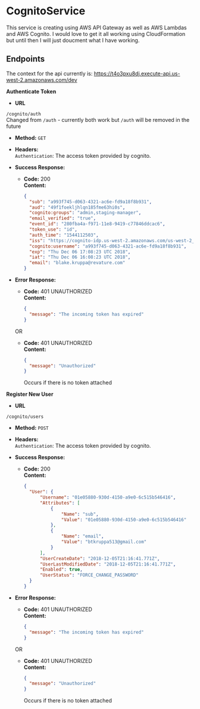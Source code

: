 # CognitoService
This service is creating using AWS API Gateway as well as AWS Lambdas and AWS Cognito. I would love to get it all working using CloudFormation but until then I will just doucment what I have working.

## Endpoints
  The context for the api currently is: https://t4o3pxu8dj.execute-api.us-west-2.amazonaws.com/dev

**Authenticate Token**

* **URL**

 `/cognito/auth`  
 Changed from `/auth` - currently both work but `/auth` will be removed in the future

* **Method:**
  `GET`  
  
* **Headers:**  
   `Authentication`: The access token provided by cognito.

* **Success Response:**
  * **Code:** 200  
    **Content:** 
    ```json
    {  
      "sub": "a993f745-d063-4321-ac6e-fd9a18f8b931",  
      "aud": "49f1foekljhlqn185fme63hi0s",  
      "cognito:groups": "admin,staging-manager",  
      "email_verified": "true",  
      "event_id": "280fba4a-f971-11e8-9419-c77846ddcac6",  
      "token_use": "id",  
      "auth_time": "1544112503",  
      "iss": "https://cognito-idp.us-west-2.amazonaws.com/us-west-2_8b6WpHm1z",  
      "cognito:username": "a993f745-d063-4321-ac6e-fd9a18f8b931",  
      "exp": "Thu Dec 06 17:08:23 UTC 2018",  
      "iat": "Thu Dec 06 16:08:23 UTC 2018",  
      "email": "blake.kruppa@revature.com"  
    }
    ```  
 
* **Error Response:**

  * **Code:** 401 UNAUTHORIZED <br />
    **Content:** 
    ```json
    {
      "message": "The incoming token has expired"
    }
    ```

  OR 
 
  * **Code:** 401 UNAUTHORIZED <br />
    **Content:** 
    ```json
    {
      "message": "Unauthorized"
    }
    ```    
    Occurs if there is no token attached


**Register New User**

* **URL**

 `/cognito/users`

* **Method:**
  `POST`  
  
* **Headers:**  
   `Authentication`: The access token provided by cognito.

* **Success Response:**
  * **Code:** 200  
    **Content:** 
    ```json
    {
      "User": {
          "Username": "01e05880-930d-4150-a9e0-6c515b546416",
          "Attributes": [
              {
                  "Name": "sub",
                  "Value": "01e05880-930d-4150-a9e0-6c515b546416"
              },
              {
                  "Name": "email",
                  "Value": "btkruppa513@gmail.com"
              }
          ],
          "UserCreateDate": "2018-12-05T21:16:41.771Z",
          "UserLastModifiedDate": "2018-12-05T21:16:41.771Z",
          "Enabled": true,
          "UserStatus": "FORCE_CHANGE_PASSWORD"
      }
    }
    ```
 
* **Error Response:**

  * **Code:** 401 UNAUTHORIZED <br />
    **Content:** 
    ```json
    {
      "message": "The incoming token has expired"
    }
    ```

  OR 
 
  * **Code:** 401 UNAUTHORIZED <br />
    **Content:** 
    ```json
    {
      "message": "Unauthorized"
    }
    ```    
    Occurs if there is no token attached



